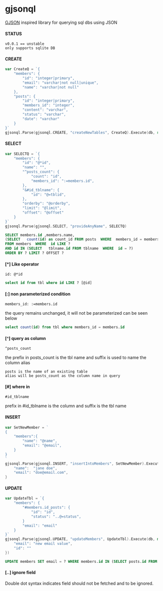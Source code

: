 # gjsonql

[GJSON](https://github.com/tidwall/gjson) inspired library for querying sql dbs using JSON

#### STATUS
```
v0.0.1 == unstable
only supports sqlite DB
```

#### CREATE
```go
var CreateQ = `{
    "members": {
        "id": "integer|primary",
        "email": "varchar|not null|unique",
        "name": "varchar|not null"
    },
    "posts": {
		"id": "integer|primary",
        "members_id": "integer",
        "content": "varchar",
        "status": "varchar",
        "date": "varchar"
    }
}`
gjsonql.Parse(gjsonql.CREATE, "createNewTables", CreateQ).Execute(db, nil)
```

#### SELECT
```go
var SELECTQ = `{
    "members": {
        "id": "@*id",
        "name": "",
        "^posts_count": {
            "count": "id",
            "members_id": ":=members.id",
        },
        "&#id_tblname": {
            "id": "@=tblid",
        },
        "orderby": "@orderby",
        "limit": "@limit",
        "offset": "@offset"
    }
}`
gjsonql.Parse(gjsonql.SELECT, "provideAnyName", SELECTQ)
```

```sql
SELECT members.id ,members.name, 
(SELECT   count(id) as count_id FROM posts  WHERE  members_id = members.id) posts_count
FROM members  WHERE  id LIKE ? 
AND id IN (SELECT   tblname.id FROM tblname  WHERE  id = ?)
ORDER BY ? LIMIT ? OFFSET ?
```

#### [*] Like operator
```
id: @*id
```
```sql
select id from tbl where id LIKE ? [@id]
```

#### [:] non parameterized condition
```
members_id: :=members.id
```
the query remains unchanged, it will not be parameterized can be seen below

```sql
select count(id) from tbl where members_id = members.id
```

#### [^] query as column

```
^posts_count
```
the prefix in posts_count is the tbl name and suffix is used to name the column alias

```
posts is the name of an existing table
alias will be posts_count as the column name in query
```

#### [#] where in 
```
#id_tblname
```
prefix in #id_tblname is the column and suffix is the tbl name

#### INSERT
```go
var SetNewMember = `
{
    "members":{
        "name": "@name", 
        "email": "@email",
    }
}
`
gjsonql.Parse(gjsonql.INSERT, "insertIntoMembers", SetNewMember).Execute(db, map[string]interface{}{
    "name":  "jane doe",
    "email": "doe@email.com",
}
```

#### UPDATE
```go
var UpdateTbl = `{
	"members": {
		"#members.id_posts": {
			"id": "id",
			"status": "..@=status",
		}
		"email": "email"
	}	
}`
gjsonql.Parse(gjsonql.UPDATE, "updateMembers", UpdateTbl).Execute(db, map[string]interface{}{
    "email": "new email value",
    "id": ""
})
```

```sql
UPDATE members SET email = ? WHERE members.id IN (SELECT posts.id FROM posts WHERE posts.status = ?);
```

#### [..] ignore field
Double dot syntax indicates field should not be fetched and to be ignored.

